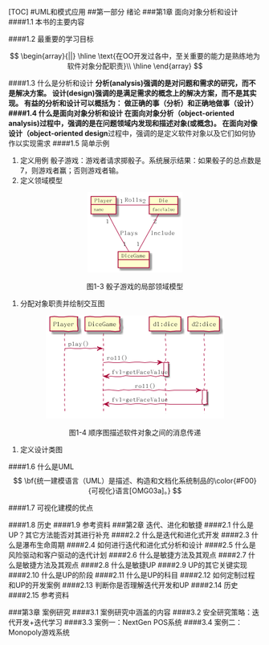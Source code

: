 [TOC]
#UML和模式应用
##第一部分  绪论
###第1章 面向对象分析和设计
####1.1 本书的主要内容

####1.2 最重要的学习目标

$$
\begin{array}{||}
\hline
\text{在OO开发过各中，至关重要的能力是熟练地为软件对象分配职责}\\
\hline
\end{array}
$$

####1.3 什么是分析和设计
**分析(analysis)**强调的是对问题和需求的研究，而不是解决方案。
**设计(design)**强调的是满足需求的概念上的解决方案，而不是其实现。
有益的分析和设计可以概括为：** 做正确的事（分析）和正确地做事（设计）**
####1.4 什么是面向对象分析和设计
在**面向对象分析（object-oriented analysis)**过程中，强调的是在问题领域内发现和描述对象(或概念)。
在**面向对像设计（object-oriented design**过程中，强调的是定义软件对象以及它们如何协作以实现需求
####1.5 简单示例
1. 定义用例
骰子游戏：游戏者请求掷骰子。系统展示结果：如果骰子的总点数是7，则游戏者赢；否则游戏者输。
1. 定义领域模型

<div style="text-align:center">
<img src="./domain_model.png" sytle=";text-align:center"/>
<p>图1-3 骰子游戏的局部领域模型</p>
</div>

1. 分配对象职责并绘制交互图
<div style="text-align:center">
<img src="./test.png" sytle=";text-align:center"/>
<p>图1-4 顺序图描述软件对象之间的消息传递</p>
</div>

1. 定义设计类图


####1.6 什么是UML
$$
\bf{统一建模语言（UML）是描述、构造和文档化系统制品的\color{#F00}{可视化}语言[OMG03a]。}
$$

####1.7 可视化建模的优点

####1.8 历史
####1.9 参考资料
###第2章 迭代、进化和敏捷
####2.1 什么是UP？其它方法能否对其进行补充
####2.2 什么是迭代和进化式开发
####2.3 什么是瀑布生命周期
####2.4 如何进行迭代和进化式分析和设计
####2.5 什么是风险驱动和客户驱动的迭代计划
####2.6 什么是敏捷方法及其观点
####2.7 什么是敏捷方法及其观点
####2.8 什么是敏捷UP
####2.9 UP的其它关键实现
####2.10 什么是UP的阶段
####2.11 什么是UP的科目
####2.12 如何定制过程和UP的开发案例
####2.13 判断你是否理解迭代开发和UP
####2.14 历史
####2.15 参考资料

###第3章 案例研究
####3.1 案例研究中涵盖的内容
####3.2 安全研究策略：迭代开发+迭代学习
####3.3 案例一：NextGen POS系统
####3.4 案例二：Monopoly游戏系统
